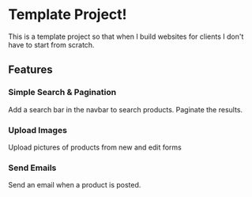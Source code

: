# Template Project!

This is a template project so that when I build websites for clients I don't have to start from scratch.

## Features

### Simple Search & Pagination
Add a search bar in the navbar to search products. Paginate the results.

### Upload Images
Upload pictures of products from new and edit forms

### Send Emails
Send an email when a product is posted.
